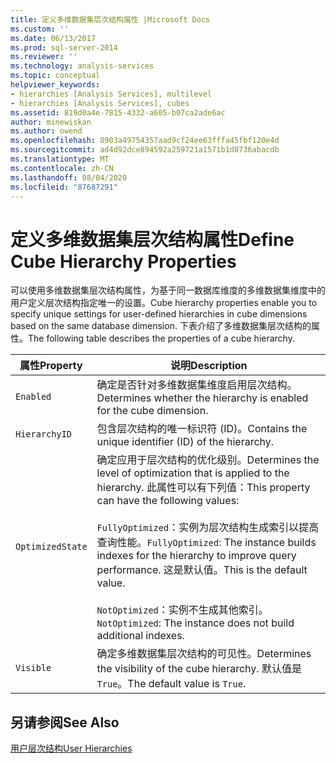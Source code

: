 ```yaml
---
title: 定义多维数据集层次结构属性 |Microsoft Docs
ms.custom: ''
ms.date: 06/13/2017
ms.prod: sql-server-2014
ms.reviewer: ''
ms.technology: analysis-services
ms.topic: conceptual
helpviewer_keywords:
- hierarchies [Analysis Services], multilevel
- hierarchies [Analysis Services], cubes
ms.assetid: 819d0a4e-7815-4332-a605-b07ca2ade6ac
author: minewiskan
ms.author: owend
ms.openlocfilehash: 8903a49754357aad9cf24ee63fffa45fbf120e4d
ms.sourcegitcommit: ad4d92dce894592a259721a1571b1d8736abacdb
ms.translationtype: MT
ms.contentlocale: zh-CN
ms.lasthandoff: 08/04/2020
ms.locfileid: "87687291"
---
```

# <a name="define-cube-hierarchy-properties"></a><span data-ttu-id="02719-102">定义多维数据集层次结构属性</span><span class="sxs-lookup"><span data-stu-id="02719-102">Define Cube Hierarchy Properties</span></span>
  <span data-ttu-id="02719-103">可以使用多维数据集层次结构属性，为基于同一数据库维度的多维数据集维度中的用户定义层次结构指定唯一的设置。</span><span class="sxs-lookup"><span data-stu-id="02719-103">Cube hierarchy properties enable you to specify unique settings for user-defined hierarchies in cube dimensions based on the same database dimension.</span></span> <span data-ttu-id="02719-104">下表介绍了多维数据集层次结构的属性。</span><span class="sxs-lookup"><span data-stu-id="02719-104">The following table describes the properties of a cube hierarchy.</span></span>  
  
|<span data-ttu-id="02719-105">属性</span><span class="sxs-lookup"><span data-stu-id="02719-105">Property</span></span>|<span data-ttu-id="02719-106">说明</span><span class="sxs-lookup"><span data-stu-id="02719-106">Description</span></span>|  
|--------------|-----------------|  
|`Enabled`|<span data-ttu-id="02719-107">确定是否针对多维数据集维度启用层次结构。</span><span class="sxs-lookup"><span data-stu-id="02719-107">Determines whether the hierarchy is enabled for the cube dimension.</span></span>|  
|`HierarchyID`|<span data-ttu-id="02719-108">包含层次结构的唯一标识符 (ID)。</span><span class="sxs-lookup"><span data-stu-id="02719-108">Contains the unique identifier (ID) of the hierarchy.</span></span>|  
|`OptimizedState`|<span data-ttu-id="02719-109">确定应用于层次结构的优化级别。</span><span class="sxs-lookup"><span data-stu-id="02719-109">Determines the level of optimization that is applied to the hierarchy.</span></span> <span data-ttu-id="02719-110">此属性可以有下列值：</span><span class="sxs-lookup"><span data-stu-id="02719-110">This property can have the following values:</span></span><br /><br /> <span data-ttu-id="02719-111">`FullyOptimized`：实例为层次结构生成索引以提高查询性能。</span><span class="sxs-lookup"><span data-stu-id="02719-111">`FullyOptimized`: The instance builds indexes for the hierarchy to improve query performance.</span></span> <span data-ttu-id="02719-112">这是默认值。</span><span class="sxs-lookup"><span data-stu-id="02719-112">This is the default value.</span></span><br /><br /> <span data-ttu-id="02719-113">`NotOptimized`：实例不生成其他索引。</span><span class="sxs-lookup"><span data-stu-id="02719-113">`NotOptimized`: The instance does not build additional indexes.</span></span>|  
|`Visible`|<span data-ttu-id="02719-114">确定多维数据集层次结构的可见性。</span><span class="sxs-lookup"><span data-stu-id="02719-114">Determines the visibility of the cube hierarchy.</span></span> <span data-ttu-id="02719-115">默认值是 `True`。</span><span class="sxs-lookup"><span data-stu-id="02719-115">The default value is `True`.</span></span>|  
  
## <a name="see-also"></a><span data-ttu-id="02719-116">另请参阅</span><span class="sxs-lookup"><span data-stu-id="02719-116">See Also</span></span>  
 [<span data-ttu-id="02719-117">用户层次结构</span><span class="sxs-lookup"><span data-stu-id="02719-117">User Hierarchies</span></span>](../multidimensional-models-olap-logical-dimension-objects/user-hierarchies.md)  
  
  

